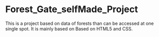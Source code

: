 # Forest_Gate_selfMade_Project
This is a project based on data of forests than can be accessed at one single spot.
It is mainly based on Based on HTML5 and CSS.
